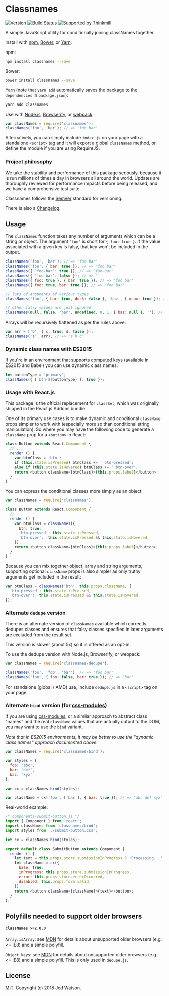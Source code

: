 Classnames
===========

[![Version](http://img.shields.io/npm/v/classnames.svg)](https://www.npmjs.org/package/classnames)
[![Build Status](https://travis-ci.org/JedWatson/classnames.svg?branch=master)](https://travis-ci.org/JedWatson/classnames)
[![Supported by Thinkmill](https://thinkmill.github.io/badge/heart.svg)](http://thinkmill.com.au/?utm_source=github&utm_medium=badge&utm_campaign=classnames)

A simple JavaScript utility for conditionally joining classNames together.

Install with [npm](https://www.npmjs.com/), [Bower](https://bower.io/), or [Yarn](https://yarnpkg.com/):

npm:
```sh
npm install classnames --save
```

Bower:
```sh
bower install classnames --save
```

Yarn (note that `yarn add` automatically saves the package to the `dependencies` in `package.json`):
```sh
yarn add classnames
```

Use with [Node.js](https://nodejs.org/en/), [Browserify](http://browserify.org/), or [webpack](https://webpack.github.io/):

```js
var classNames = require('classnames');
classNames('foo', 'bar'); // => 'foo bar'
```

Alternatively, you can simply include `index.js` on your page with a standalone `<script>` tag and it will export a global `classNames` method, or define the module if you are using RequireJS.

### Project philosophy

We take the stability and performance of this package seriously, because it is run millions of times a day in browsers all around the world. Updates are thoroughly reviewed for performance impacts before being released, and we have a comprehensive test suite.

Classnames follows the [SemVer](http://semver.org/) standard for versioning.

There is also a [Changelog](https://github.com/JedWatson/classnames/blob/master/HISTORY.md).

## Usage

The `classNames` function takes any number of arguments which can be a string or object.
The argument `'foo'` is short for `{ foo: true }`. If the value associated with a given key is falsy, that key won't be included in the output.

```js
classNames('foo', 'bar'); // => 'foo bar'
classNames('foo', { bar: true }); // => 'foo bar'
classNames({ 'foo-bar': true }); // => 'foo-bar'
classNames({ 'foo-bar': false }); // => ''
classNames({ foo: true }, { bar: true }); // => 'foo bar'
classNames({ foo: true, bar: true }); // => 'foo bar'

// lots of arguments of various types
classNames('foo', { bar: true, duck: false }, 'baz', { quux: true }); // => 'foo bar baz quux'

// other falsy values are just ignored
classNames(null, false, 'bar', undefined, 0, 1, { baz: null }, ''); // => 'bar 1'
```

Arrays will be recursively flattened as per the rules above:

```js
var arr = ['b', { c: true, d: false }];
classNames('a', arr); // => 'a b c'
```

### Dynamic class names with ES2015

If you're in an environment that supports [computed keys](http://www.ecma-international.org/ecma-262/6.0/#sec-object-initializer) (available in ES2015 and Babel) you can use dynamic class names:

```js
let buttonType = 'primary';
classNames({ [`btn-${buttonType}`]: true });
```

### Usage with React.js

This package is the official replacement for `classSet`, which was originally shipped in the React.js Addons bundle.

One of its primary use cases is to make dynamic and conditional `className` props simpler to work with (especially more so than conditional string manipulation). So where you may have the following code to generate a `className` prop for a `<button>` in React:

```js
class Button extends React.Component {
  // ...
  render () {
    var btnClass = 'btn';
    if (this.state.isPressed) btnClass += ' btn-pressed';
    else if (this.state.isHovered) btnClass += ' btn-over';
    return <button className={btnClass}>{this.props.label}</button>;
  }
}
```

You can express the conditional classes more simply as an object:

```js
var classNames = require('classnames');

class Button extends React.Component {
  // ...
  render () {
    var btnClass = classNames({
      btn: true,
      'btn-pressed': this.state.isPressed,
      'btn-over': !this.state.isPressed && this.state.isHovered
    });
    return <button className={btnClass}>{this.props.label}</button>;
  }
}
```

Because you can mix together object, array and string arguments, supporting optional `className` props is also simpler as only truthy arguments get included in the result:

```js
var btnClass = classNames('btn', this.props.className, {
  'btn-pressed': this.state.isPressed,
  'btn-over': !this.state.isPressed && this.state.isHovered
});
```


### Alternate `dedupe` version

There is an alternate version of `classNames` available which correctly dedupes classes and ensures that falsy classes specified in later arguments are excluded from the result set.

This version is slower (about 5x) so it is offered as an opt-in.

To use the dedupe version with Node.js, Browserify, or webpack:

```js
var classNames = require('classnames/dedupe');

classNames('foo', 'foo', 'bar'); // => 'foo bar'
classNames('foo', { foo: false, bar: true }); // => 'bar'
```

For standalone (global / AMD) use, include `dedupe.js` in a `<script>` tag on your page.


### Alternate `bind` version (for [css-modules](https://github.com/css-modules/css-modules))

If you are using [css-modules](https://github.com/css-modules/css-modules), or a similar approach to abstract class "names" and the real `className` values that are actually output to the DOM, you may want to use the `bind` variant.

_Note that in ES2015 environments, it may be better to use the "dynamic class names" approach documented above._

```js
var classNames = require('classnames/bind');

var styles = {
  foo: 'abc',
  bar: 'def',
  baz: 'xyz'
};

var cx = classNames.bind(styles);

var className = cx('foo', ['bar'], { baz: true }); // => "abc def xyz"
```

Real-world example:

```js
/* components/submit-button.js */
import { Component } from 'react';
import classNames from 'classnames/bind';
import styles from './submit-button.css';

let cx = classNames.bind(styles);

export default class SubmitButton extends Component {
  render () {
    let text = this.props.store.submissionInProgress ? 'Processing...' : 'Submit';
    let className = cx({
      base: true,
      inProgress: this.props.store.submissionInProgress,
      error: this.props.store.errorOccurred,
      disabled: this.props.form.valid,
    });
    return <button className={className}>{text}</button>;
  }
};

```


## Polyfills needed to support older browsers

#### `classNames >=2.0.0`

`Array.isArray`: see [MDN](https://developer.mozilla.org/en-US/docs/Web/JavaScript/Reference/Global_Objects/Array/isArray) for details about unsupported older browsers (e.g. <= IE8) and a simple polyfill.

`Object.keys`: see [MDN](https://developer.mozilla.org/en-US/docs/Web/JavaScript/Reference/Global_Objects/Object/keys) for details about unsupported older browsers (e.g. <= IE8) and a simple polyfill. This is only used in `dedupe.js`.

## License

[MIT](LICENSE). Copyright (c) 2018 Jed Watson.
